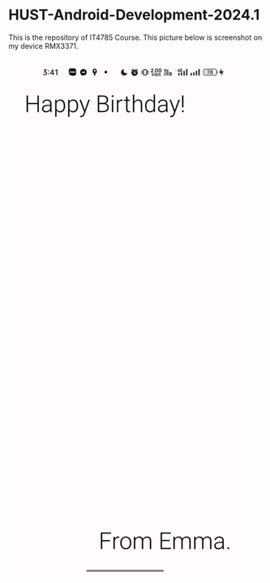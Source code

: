 # HUST-Android-Development-2024.1
This is the repository of IT4785 Course.
This picture below is screenshot on my device RMX3371.

![Screenshot](Screenshot.jfif)
